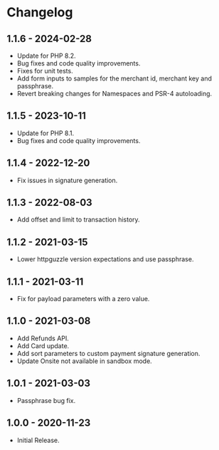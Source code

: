 # Changelog

## 1.1.6 - 2024-02-28

* Update for PHP 8.2.
* Bug fixes and code quality improvements.
* Fixes for unit tests.
* Add form inputs to samples for the merchant id, merchant key and passphrase.
* Revert breaking changes for Namespaces and PSR-4 autoloading.

## 1.1.5 - 2023-10-11

* Update for PHP 8.1.
* Bug fixes and code quality improvements.

## 1.1.4 - 2022-12-20

* Fix issues in signature generation.

## 1.1.3 - 2022-08-03

* Add offset and limit to transaction history.

## 1.1.2 - 2021-03-15

* Lower httpguzzle version expectations and use passphrase.

## 1.1.1 - 2021-03-11

* Fix for payload parameters with a zero value.

## 1.1.0 - 2021-03-08

* Add Refunds API.
* Add Card update.
* Add sort parameters to custom payment signature generation.
* Update Onsite not available in sandbox mode.

## 1.0.1 - 2021-03-03

* Passphrase bug fix.

## 1.0.0 - 2020-11-23

* Initial Release.
